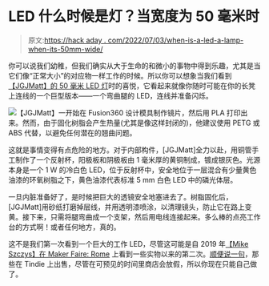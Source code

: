 # LED 什么时候是灯？当宽度为 50 毫米时

> 原文:[https://hack aday . com/2022/07/03/when-is-a-led-a-lamp-when-its-50mm-wide/](https://hackaday.com/2022/07/03/when-is-an-led-a-lamp-when-its-50mm-wide/)

你可以说我们幼稚，但我们确实从大于生命的和微小的事物中得到乐趣，尤其是当它们像“正常大小”的对应物一样工作的时候。所以你可以想象当我们看到[【JGJMatt】的 50 毫米 LED 灯](https://www.instructables.com/The-50mm-LED/)时的喜悦，它看起来就像你随时可能在你的长凳上连线的一个巨型版本——一个弯曲腿的 LED，连线并准备闪烁。

[![](../Images/80e2e5f72a52f9a74a26185d0064cfa3.png)](https://hackaday.com/wp-content/uploads/2022/07/big-ass-LED-inner.jpg)【JGJMatt】一开始在 Fusion360 设计模具制作镜片，然后用 PLA 打印出来。然而，由于固化树脂会产生热量(尤其是像这样封闭的)，他建议使用 PETG 或 ABS 代替，以避免任何潜在的翘曲问题。

这就是事情变得有点危险的地方。对于内部构件，[JGJMatt]全力以赴，用铜管手工制作了一个反射杯，阳极板和阴极板由 1 毫米厚的黄铜制成，镀成银灰色。光源本身是一个 1 W 的冷白色 LED，位于反射杯中，安全地位于一层混合有少量黄色油漆的环氧树脂之下，黄色油漆代表标准 5 mm 白色 LED 中的磷光体层。

一旦内脏准备好了，是时候把巨大的透镜安全地塞进去了。树脂固化后，[JGJMatt]用砂纸打磨掉层线，并用透明漆喷涂，以清理镜头，防止它在路上变黄。接下来，只需将腿弯曲成一个支架，然后用电线连接起来。多么棒的点亮工作台的方式啊！或者任何地方，真的。

这不是我们第一次看到一个巨大的工作 LED，尽管这可能是自 2019 年[【Mike Szczys】在 Maker Faire: Rome](https://hackaday.com/2019/10/25/giant-leds-ruby-lasers-hologram-displays-and-other-cool-stuff-seen-at-maker-faire-rome/) 上看到一些实物以来的第二次。[顺便说一句](https://www.tindie.com/products/partfusion/giant-led/)，那些在 Tindie 上出售，尽管在可预见的时间里商店会放假，所以你现在只能自己做了。